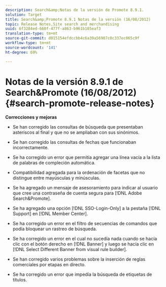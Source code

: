 ```yaml
---
description: Search&amp;Notas de la versión de Promote 8.9.1.
solution: Target
title: Search&amp;Promote 8.9.1 Notas de la versión (16/08/2012)
topic: Release Notes,Site search and merchandising
uuid: 6f3284ed-660f-477f-a863-b961b185eaf3
translation-type: tm+mt
source-git-commit: d015154efdccbb4c6a39a56907c0c337ec065c9f
workflow-type: tm+mt
source-wordcount: '141'
ht-degree: 69%

---
```



# Notas de la versión 8.9.1 de Search&amp;Promote (16/08/2012){#search-promote-release-notes}

**Correcciones y mejoras**

* Se han corregido las consultas de búsqueda que presentaban asteriscos al final y que no se ampliaban con sus sinónimos.
* Se han corregido las consultas de fechas que funcionaban incorrectamente.
* Se ha corregido un error que permitía agregar una línea vacía a la lista de palabras de compleción automática.
* Compatibilidad agregada para la ordenación de facetas que no distingue entre mayúsculas y minúsculas.
* Se ha agregado un mensaje de asesoramiento para indicar al usuario que cree una contraseña de cuenta segura para [!DNL Adobe Search&Promote].
* Se ha agregado una opción [!DNL SSO-Login-Only] a la pestaña [!DNL Support] en [!DNL Member Center].

* Se ha corregido un error en el filtro de secuencias de comandos que podía bloquear un rastreo de búsqueda.
* Se ha corregido un error en el cual no sucedía nada cuando se hacía clic con el botón derecho en [!DNL Banner] y luego se hacía clic en [!DNL Select Different Banner from visual rule builder].

* Se han corregido varios problemas sobre la inserción de reglas comerciales por etapas en directo.
* Se ha corregido un error que impedía la búsqueda de etiquetas de títulos.

